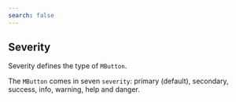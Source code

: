 ```yaml
---
search: false
---
```


## Severity

Severity defines the type of `MButton`.

The `MButton` comes in seven `severity`: primary (default), secondary, success, info, warning, help and danger.

<!--@include: ./severities/primary.md-->
<!--@include: ./severities/secondary.md-->
<!--@include: ./severities/success.md-->
<!--@include: ./severities/info.md-->
<!--@include: ./severities/warning.md-->
<!--@include: ./severities/help.md-->
<!--@include: ./severities/danger.md-->
